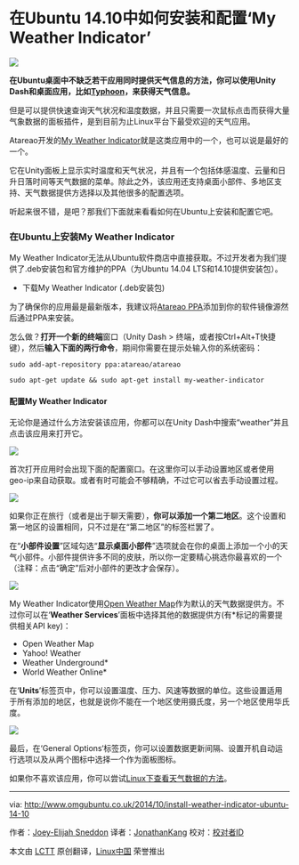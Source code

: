 在Ubuntu 14.10中如何安装和配置‘My Weather Indicator’
================================================================================
![](http://www.omgubuntu.co.uk/wp-content/uploads/2014/10/my-weather-indicator.jpg)

**在Ubuntu桌面中不缺乏若干应用同时提供天气信息的方法，你可以使用Unity Dash和桌面应用，比如[Typhoon][1]，来获得天气信息。**

但是可以提供快速查询天气状况和温度数据，并且只需要一次鼠标点击而获得大量气象数据的面板插件，是到目前为止Linux平台下最受欢迎的天气应用。

Atareao开发的[My Weather Indicator][2]就是这类应用中的一个，也可以说是最好的一个。

它在Unity面板上显示实时温度和天气状况，并且有一个包括体感温度、云量和日升日落时间等天气数据的菜单。除此之外，该应用还支持桌面小部件、多地区支持、天气数据提供方选择以及其他很多的配置选项。

听起来很不错，是吧？那我们下面就来看看如何在Ubuntu上安装和配置它吧。

### 在Ubuntu上安装My Weather Indicator ###

My Weather Indicator无法从Ubuntu软件商店中直接获取。不过开发者为我们提供了.deb安装包和官方维护的PPA（为Ubuntu 14.04 LTS和14.10提供安装包）。

- 下载My Weather Indicator (.deb安装包)

为了确保你的应用最是最新版本，我建议将[Atareao PPA][3]添加到你的软件镜像源然后通过PPA来安装。

怎么做？**打开一个新的终端**窗口（Unity Dash > 终端，或者按Ctrl+Alt+T快捷键），然后**输入下面的两行命令**，期间你需要在提示处输入你的系统密码：

    sudo add-apt-repository ppa:atareao/atareao

    sudo apt-get update && sudo apt-get install my-weather-indicator

#### 配置My Weather Indicator ####

无论你是通过什么方法安装该应用，你都可以在Unity Dash中搜索“weather”并且点击该应用来打开它。

![](http://www.omgubuntu.co.uk/wp-content/uploads/2014/10/weather-icon.jpg)

首次打开应用时会出现下面的配置窗口。在这里你可以手动设置地区或者使用geo-ip来自动获取。或者有时可能会不够精确，不过它可以省去手动设置过程。

![](http://www.omgubuntu.co.uk/wp-content/uploads/2014/10/Screen-Shot-2014-10-27-at-17.39.07.jpeg)

如果你正在旅行（或者是出于聊天需要），**你可以添加一个第二地区**。这个设置和第一地区的设置相同，只不过是在“第二地区”的标签栏罢了。

在“**小部件设置**”区域勾选“**显示桌面小部件**”选项就会在你的桌面上添加一个小的天气小部件。小部件提供许多不同的皮肤，所以你一定要精心挑选你最喜欢的一个（注释：点击“确定”后对小部件的更改才会保存）。

![](http://www.omgubuntu.co.uk/wp-content/uploads/2014/10/widgets.jpg)

My Weather Indicator使用[Open Weather Map][4]作为默认的天气数据提供方。不过你可以在‘**Weather Services**’面板中选择其他的数据提供方(有*标记的需要提供相关API key)：

- Open Weather Map
- Yahoo! Weather
- Weather Underground*
- World Weather Online*

在‘**Units**’标签页中，你可以设置温度、压力、风速等数据的单位。这些设置适用于所有添加的地区，也就是说你不能在一个地区使用摄氏度，另一个地区使用华氏度。

![](http://www.omgubuntu.co.uk/wp-content/uploads/2014/10/Screen-Shot-2014-10-27-at-17.38.54.jpeg)

最后，在‘General Options‘标签页，你可以设置数据更新间隔、设置开机自动运行选项以及从两个图标中选择一个作为面板图标。

如果你不喜欢该应用，你可以尝试[Linux下查看天气数据的方法][5]。

--------------------------------------------------------------------------------

via: http://www.omgubuntu.co.uk/2014/10/install-weather-indicator-ubuntu-14-10

作者：[Joey-Elijah Sneddon][a]
译者：[JonathanKang](https://github.com/JonathanKang)
校对：[校对者ID](https://github.com/校对者ID)

本文由 [LCTT](https://github.com/LCTT/TranslateProject) 原创翻译，[Linux中国](http://linux.cn/) 荣誉推出

[a]:https://plus.google.com/117485690627814051450/?rel=author
[1]:https://launchpad.net/typhoon
[2]:https://launchpad.net/my-weather-indicator
[3]:https://launchpad.net/~atareao/+archive/ubuntu/atareao
[4]:http://openweathermap.org/
[5]:http://www.omgubuntu.co.uk/2014/02/get-weather-forecast-terminal-linux
